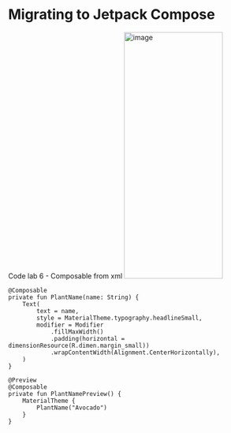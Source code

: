 # Migrating to Jetpack Compose

Code lab 6 - Composable from xml
<img width="200" height="500" alt="image" src="https://github.com/user-attachments/assets/25d3770f-206b-454a-b1c3-6870ce048713" />
```
@Composable
private fun PlantName(name: String) {
    Text(
        text = name,
        style = MaterialTheme.typography.headlineSmall,
        modifier = Modifier
            .fillMaxWidth()
            .padding(horizontal = dimensionResource(R.dimen.margin_small))
            .wrapContentWidth(Alignment.CenterHorizontally),
    )
}

@Preview
@Composable
private fun PlantNamePreview() {
    MaterialTheme {
        PlantName("Avocado")
    }
}
```
